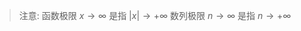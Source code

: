 

> 注意:
> 函数极限 $x \rightarrow \infty$ 是指 $|x|\rightarrow+\infty$ 
> 数列极限 $n\rightarrow\infty$ 是指 $n\rightarrow+\infty$

